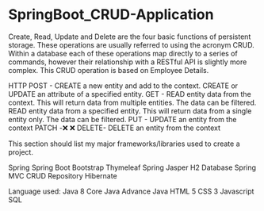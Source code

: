 # SpringBoot_CRUD-Application

Create, Read, Update and Delete are the four basic functions of persistent storage. These operations are usually referred to using the acronym CRUD. 
Within a database each of these operations map directly to a series of commands, however their relationship with a RESTful API is slightly more complex.
This CRUD operation is based on Employee Details.


HTTP 
POST - CREATE a new entity and add to the context.	CREATE or UPDATE an attribute of a specified entity.
GET -	READ entity data from the context. This will return data from multiple entities. The data can be filtered.	READ entity data from a specified entity. This will return data from a single entity only. The data can be filtered.
PUT	- UPDATE an entity from the context
PATCH	-❌	❌
DELETE-	DELETE an entity from the context


This section should list my major frameworks/libraries used to create a project.

Spring
Spring Boot
Bootstrap
Thymeleaf
Spring Jasper
H2 Database
Spring MVC
CRUD Repository
Hibernate


Language used:
Java 8
Core Java
Advance Java
HTML 5
CSS 3
Javascript
SQL


